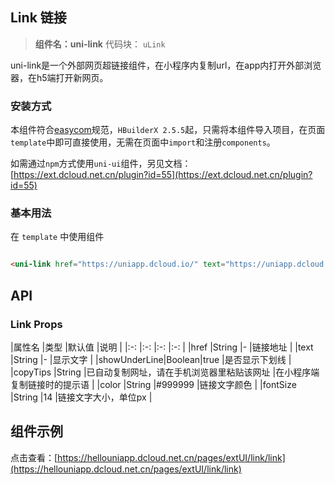 ## Link 链接

> **组件名：uni-link**
> 代码块： `uLink`


uni-link是一个外部网页超链接组件，在小程序内复制url，在app内打开外部浏览器，在h5端打开新网页。

### 安装方式

本组件符合[easycom](https://uniapp.dcloud.io/collocation/pages?id=easycom)规范，`HBuilderX 2.5.5`起，只需将本组件导入项目，在页面`
template`中即可直接使用，无需在页面中`import`和注册`components`。

如需通过`npm`方式使用`uni-ui`组件，另见文档：[https://ext.dcloud.net.cn/plugin?id=55](https://ext.dcloud.net.cn/plugin?id=55)

### 基本用法

在 ``template`` 中使用组件

```html

<uni-link href="https://uniapp.dcloud.io/" text="https://uniapp.dcloud.io/"></uni-link>
```

## API

### Link Props

|属性名 |类型 |默认值 |说明 | |:-:                    |:-:        |:-:                                        |:-:
| |href |String |- |链接地址 | |text |String |- |显示文字 | |showUnderLine|Boolean|true |是否显示下划线 | |copyTips |String
|已自动复制网址，请在手机浏览器里粘贴该网址 |在小程序端复制链接时的提示语 | |color |String |#999999 |链接文字颜色 | |fontSize |String |14 |链接文字大小，单位px |

## 组件示例

点击查看：[https://hellouniapp.dcloud.net.cn/pages/extUI/link/link](https://hellouniapp.dcloud.net.cn/pages/extUI/link/link)